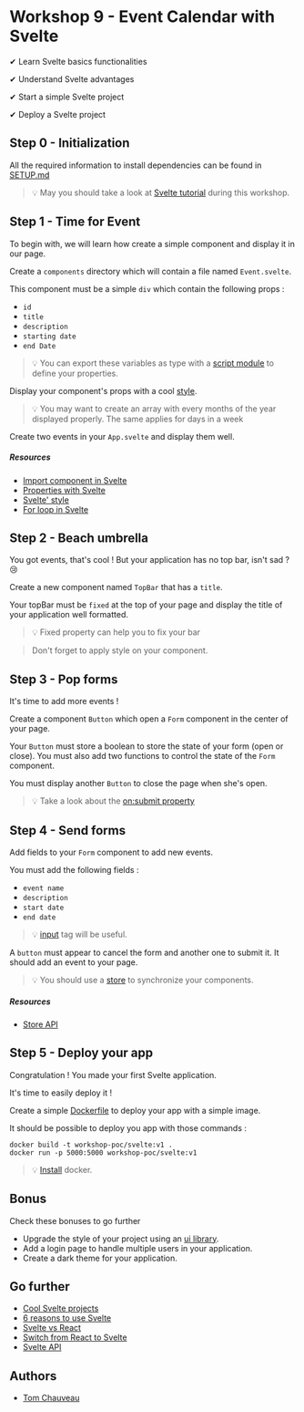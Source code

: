 # Workshop 9 - Event Calendar with Svelte

✔ Learn Svelte basics functionalities

✔ Understand Svelte advantages

✔ Start a simple Svelte project

✔ Deploy a Svelte project

## Step 0 - Initialization

All the required information to install dependencies can be found in [SETUP.md](./SETUP.md)

> :bulb: May you should take a look at [Svelte tutorial](https://svelte.dev/tutorial/basics) during this workshop.

## Step 1 - Time for Event

To begin with, we will learn how create a simple component and display it in our page.

Create a `components` directory which will contain a file named `Event.svelte`.

This component must be a simple `div` which contain the following props :
  - `id`
  - `title`
  - `description`
  - `starting date`
  - `end Date`

> :bulb: You can export these variables as type with a [script module](https://stackoverflow.com/questions/64064506/export-typescript-type-in-svelte-file) to define your properties.

Display your component's props with a cool [style](https://developer.mozilla.org/en-US/docs/Web/CSS).

> :bulb: You may want to create an array with every months of the year displayed properly. The same applies for days in a week

Create two events in your `App.svelte` and display them well.

##### Resources

- [Import component in Svelte](https://svelte.dev/tutorial/nested-components)
- [Properties with Svelte](https://svelte.dev/tutorial/declaring-props)
- [Svelte' style](https://svelte.dev/tutorial/styling)
- [For loop in Svelte](https://medium.com/@willjohnson.io/how-to-loop-through-a-list-of-data-in-svelte-baaaaf397ec4)

## Step 2 - Beach umbrella

You got events, that's cool ! But your application has no top bar, isn't sad ? 😢

Create a new component named `TopBar` that has a `title`.

Your topBar must be `fixed` at the top of your page and display the title of your application well formatted.

> :bulb: Fixed property can help you to fix your bar 

> Don't forget to apply style on your component.

## Step 3 - Pop forms

It's time to add more events !

Create a component `Button` which open a `Form` component in the center of your page.

Your `Button` must store a boolean to store the state of your form (open or close). You must also add two functions to control the state of the `Form` component.

You must display another `Button` to close the page when she's open.

> :bulb: Take a look about the [on:submit property](https://svelte.dev/repl/8eb540552faa4651a398b182fa5cdd48?version=3.24.1)

## Step 4 - Send forms

Add fields to your `Form` component to add new events.

You must add the following fields :
  - `event name`
  - `description`
  - `start date`
  - `end date`

> :bulb: [input](https://developer.mozilla.org/fr/docs/Web/HTML/Element/Input) tag will be useful.

A `button` must appear to cancel the form and another one to submit it. It should add an event to your page.

> :bulb: You should use a [store](https://svelte.dev/tutorial/writable-stores) to synchronize your components.

##### Resources

- [Store API](https://svelte.dev/docs#svelte_store)


## Step 5 - Deploy your app

Congratulation ! You made your first Svelte application.

It's time to easily deploy it !

Create a simple [Dockerfile](https://docs.docker.com/engine/reference/builder/) to deploy your app with a simple image.

It should be possible to deploy you app with those commands :

```
docker build -t workshop-poc/svelte:v1 .
docker run -p 5000:5000 workshop-poc/svelte:v1
```

> :bulb: [Install](https://github.com/PoCInnovation/Workshops/blob/master/software/4.Docker/SETUP.md) docker.

## Bonus

Check these bonuses to go further

- Upgrade the style of your project using an [ui library](https://madewithsvelte.com/ui-library).
- Add a login page to handle multiple users in your application.
- Create a dark theme for your application.

## Go further

- [Cool Svelte projects](https://madewithsvelte.com/)
- [6 reasons to use Svelte](https://betterprogramming.pub/6-reasons-why-you-should-consider-svelte-for-your-next-project-45b32c92e229)
- [Svelte vs React](https://www.twilio.com/blog/react-svelte-comparing-basics)
- [Switch from React to Svelte](https://blog.logrocket.com/should-you-switch-from-react-to-svelte/)
- [Svelte API](https://svelte.dev/docs#Before_we_begin)

## Authors

- [Tom Chauveau](https://github.com/TomChv)
